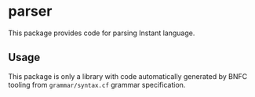 # parser

This package provides code for parsing Instant language.

## Usage

This package is only a library with code automatically generated by BNFC tooling from `grammar/syntax.cf` grammar specification.
